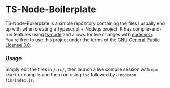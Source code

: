 # TS-Node-Boilerplate

TS-Node-Boilerplate is a simple repository containing the files I usually end up with when creating a Typescript + Node.js project. It has compile-and-run features using [ts-node](https://github.com/TypeStrong/ts-node) and allows for live changes with [nodemon](https://github.com/remy/nodemon). You're free to use this project under the terms of the [GNU General Public License 3.0](https://choosealicense.com/licenses/gpl-3.0/).

### Usage
Simply edit the files in `/src/`, then launch a live compile session with `npm start` or compile and then run using `tsc` followed by a `nodemon lib/index.js`.